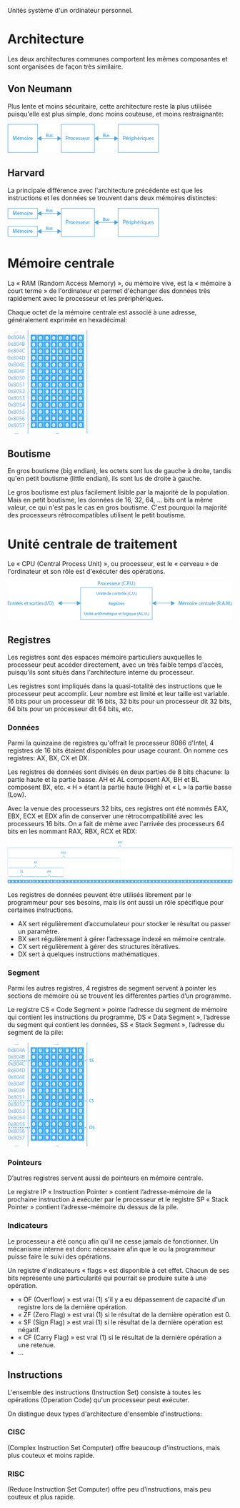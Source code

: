 Unités système d'un ordinateur personnel.

# Architecture

Les deux architectures communes comportent les mêmes composantes et sont organisées de façon très similaire.

## Von Neumann

Plus lente et moins sécuritaire, cette architecture reste la plus utilisée puisqu'elle est plus simple, donc moins couteuse, et moins restraignante:

![Von Neumann](Images/VonNeumann.png)

## Harvard

La principale différence avec l'architecture précédente est que les instructions et les données se trouvent dans deux mémoires distinctes:

![Harvard](Images/Harvard.png)

# Mémoire centrale

La « RAM (Random Access Memory) », ou mémoire vive, est la « mémoire à court terme » de l'ordinateur et permet d'échanger des données très rapidement avec le processeur et les prériphériques.

Chaque octet de la mémoire centrale est associé à une adresse, généralement exprimée en hexadécimal:

![RAM](Images/RAM.png)

## Boutisme

En gros boutisme (big endian), les octets sont lus de gauche à droite, tandis qu'en petit boutisme (little endian), ils sont lus de droite à gauche.

Le gros boutisme est plus facilement lisible par la majorité de la population. Mais en petit boutisme, les données de 16, 32, 64, ... bits ont la même valeur, ce qui n'est pas le cas en gros boutisme. C'est pourquoi la majorité des processeurs rétrocompatibles utilisent le petit boutisme.

# Unité centrale de traitement

Le « CPU (Central Process Unit) », ou processeur, est le « cerveau » de l'ordinateur et son rôle est d'exécuter des opérations.

![CPU](Images/CPU.png)

## Registres

Les registres sont des espaces mémoire particuliers auxquelles le processeur peut accéder directement, avec un très faible temps d'accès, puisqu'ils sont situés dans l'architecture interne du processeur.

Les registres sont impliqués dans la quasi-totalité des instructions que le processeur peut accomplir. Leur nombre est limité et leur taille est variable. 16 bits pour un processeur dit 16 bits, 32 bits pour un processeur dit 32 bits, 64 bits pour un processeur dit 64 bits, etc.

### Données

Parmi la quinzaine de registres qu'offrait le processeur 8086 d'Intel, 4 registres de 16 bits étaient disponibles pour usage courant. On nomme ces registres: AX, BX, CX et DX.

Les registres de données sont divisés en deux parties de 8 bits chacune: la partie haute et la partie basse. AH et AL composent AX, BH et BL composent BX, etc. « H » étant la partie haute (High) et « L » la partie basse (Low).

Avec la venue des processeurs 32 bits, ces registres ont été nommés EAX, EBX, ECX et EDX afin de conserver une rétrocompatibilité avec les processeurs 16 bits. On a fait de même avec l'arrivée des processeurs 64 bits en les nommant RAX, RBX, RCX et RDX:

![Registre](Images/Register.png)

Les registres de données peuvent être utilisés librement par le programmeur pour ses besoins, mais ils ont aussi un rôle spécifique pour certaines instructions.

- AX sert régulièrement d’accumulateur pour stocker le résultat ou passer un paramètre.
- BX sert régulièrement à gérer l’adressage indexé en mémoire centrale.
- CX sert régulièrement à gérer des structures itératives.
- DX sert à quelques instructions mathématiques.

### Segment

Parmi les autres registres, 4 registres de segment servent à pointer les sections de mémoire où se trouvent les différentes parties d’un programme.

Le registre CS « Code Segment » pointe l’adresse du segment de mémoire qui contient les instructions du programme, DS « Data Segment », l’adresse du segment qui contient les données, SS « Stack Segment », l’adresse du segment de la pile:

![Segments](Images/Segments.png)

### Pointeurs

D’autres registres servent aussi de pointeurs en mémoire centrale.

Le registre IP « Instruction Pointer » contient l’adresse-mémoire de la prochaine instruction à exécuter par le processeur et le registre SP « Stack Pointer » contient l’adresse-mémoire du dessus de la pile.

### Indicateurs

Le processeur a été conçu afin qu'il ne cesse jamais de fonctionner. Un mécanisme interne est donc nécessaire afin que le ou la programmeur puisse faire le suivi des opérations.

Un registre d'indicateurs « flags » est disponible à cet effet. Chacun de ses bits représente une particularité qui pourrait se produire suite à une opération.

- « OF (Overflow) » est vrai (1) s'il y a eu dépassement de capacité d'un registre lors de la dernière opération.
- « ZF (Zero Flag) » est vrai (1) si le résultat de la dernière opération est 0.
- « SF (Sign Flag) » est vrai (1) si le résultat de la dernière opération est négatif.
- « CF (Carry Flag) » est vrai (1) si le résultat de la dernière opération a une retenue.
- ...

## Instructions

L'ensemble des instructions (Instruction Set) consiste à toutes les opérations (Operation Code) qu'un processeur peut exécuter.

On distingue deux types d'architecture d'ensemble d'instructions:

### CISC

(Complex Instruction Set Computer) offre beaucoup d'instructions, mais plus couteux et moins rapide.

### RISC

(Reduce Instruction Set Computer) offre peu d'instructions, mais peu couteux et plus rapide.
